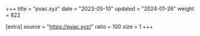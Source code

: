 +++
title = "pvac.xyz"
date = "2023-05-10"
updated = "2024-01-26"
weight = 822

[extra]
source = "https://pvac.xyz/"
ratio = 100
size = 1
+++
